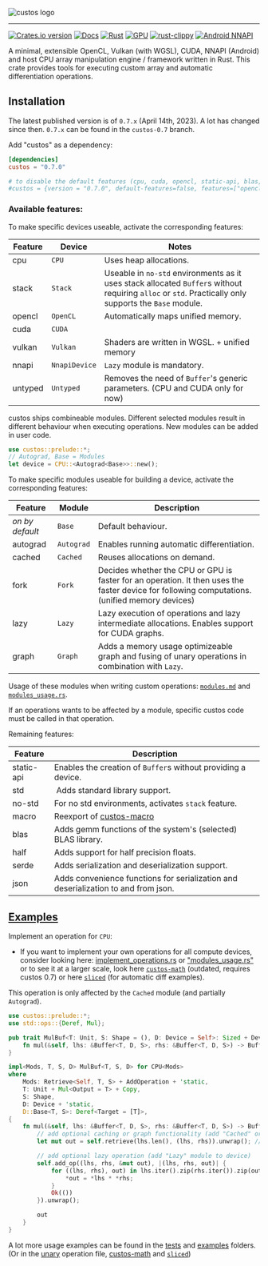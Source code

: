 ![custos logo](assets/custos.png)

<hr/>

[![Crates.io version](https://img.shields.io/crates/v/custos.svg)](https://crates.io/crates/custos)
[![Docs](https://docs.rs/custos/badge.svg?version=0.7.0)](https://docs.rs/custos/0.7.0/custos/)
[![Rust](https://github.com/elftausend/custos/actions/workflows/rust.yml/badge.svg)](https://github.com/elftausend/custos/actions/workflows/rust.yml)
[![GPU](https://github.com/elftausend/custos/actions/workflows/gpu.yml/badge.svg)](https://github.com/elftausend/custos/actions/workflows/gpu.yml)
[![rust-clippy](https://github.com/elftausend/custos/actions/workflows/rust-clippy.yml/badge.svg)](https://github.com/elftausend/custos/actions/workflows/rust-clippy.yml)
[![Android NNAPI](https://github.com/elftausend/custos/actions/workflows/android.yml/badge.svg)](https://github.com/elftausend/custos/actions/workflows/android.yml)

A minimal, extensible OpenCL, Vulkan (with WGSL), CUDA, NNAPI (Android) and host CPU array manipulation engine / framework written in Rust. 
This crate provides tools for executing custom array and automatic differentiation operations.<br>


## Installation

The latest published version is of `0.7.x` (April 14th, 2023). A lot has changed since then. `0.7.x` can be found in the `custos-0.7` branch.

Add "custos" as a dependency:
```toml
[dependencies]
custos = "0.7.0"

# to disable the default features (cpu, cuda, opencl, static-api, blas, macro) and use an own set of features:
#custos = {version = "0.7.0", default-features=false, features=["opencl", "blas"]}
```

### Available features: 

To make specific devices useable, activate the corresponding features:

Feature | Device | Notes
--- | --- | ---
cpu | `CPU` | Uses heap allocations.
stack | `Stack` | Useable in `no-std` environments as it uses stack allocated `Buffer`s without requiring `alloc` or `std`. Practically only supports the `Base` module.
opencl | `OpenCL` | Automatically maps unified memory. 
cuda | `CUDA` |
vulkan | `Vulkan` | Shaders are written in WGSL. + unified memory
nnapi | `NnapiDevice` | `Lazy` module is mandatory.
untyped | `Untyped` | Removes the need of `Buffer`'s generic parameters. (CPU and CUDA only for now)

custos ships combineable modules. Different selected modules result in different behaviour when executing operations.
New modules can be added in user code.
```rust
use custos::prelude::*; 
// Autograd, Base = Modules
let device = CPU::<Autograd<Base>>::new();
```
To make specific modules useable for building a device, activate the corresponding features:

Feature | Module | Description
--- | --- | ---
*on by default* | `Base` | Default behaviour.
autograd | `Autograd` | Enables running automatic differentiation.
cached | `Cached` | Reuses allocations on demand.
fork | `Fork` | Decides whether the CPU or GPU is faster for an operation. It then uses the faster device for following computations. (unified memory devices)
lazy | `Lazy` | Lazy execution of operations and lazy intermediate allocations. Enables support for CUDA graphs.
graph | `Graph` | Adds a memory usage optimizeable graph and fusing of unary operations in combination with `Lazy`.

Usage of these modules when writing custom operations: [`modules.md`](modules.md) and [`modules_usage.rs`](examples/modules_usage.rs).

If an operations wants to be affected by a module, specific custos code must be called in that operation.

Remaining features: 

Feature | Description
--- | --- 
static-api | Enables the creation of `Buffer`s without providing a device.
std | Adds standard library support.
no-std | For no std environments, activates `stack` feature.
macro | Reexport of [custos-macro]
blas | Adds gemm functions of the system's (selected) BLAS library.
half | Adds support for half precision floats.
serde | Adds serialization and deserialization support.
json | Adds convenience functions for serialization and deserialization to and from json.

[custos-macro]: https://github.com/elftausend/custos-macro

## [Examples]


[examples]: https://github.com/elftausend/custos/tree/main/examples
[unary]: https://github.com/elftausend/custos/blob/main/src/unary.rs

Implement an operation for `CPU`:<br>
- If you want to implement your own operations for all compute devices, consider looking here: [implement_operations.rs](examples/implement_operations.rs) or ["modules_usage.rs"](examples/modules_usage.rs)<br>
or to see it at a larger scale, look here [`custos-math`](https://github.com/elftausend/custos-math) (outdated, requires custos 0.7) or here [`sliced`](https://github.com/elftausend/sliced) (for automatic diff examples).

This operation is only affected by the `Cached` module (and partially `Autograd`).

```rust
use custos::prelude::*;
use std::ops::{Deref, Mul};

pub trait MulBuf<T: Unit, S: Shape = (), D: Device = Self>: Sized + Device {
    fn mul(&self, lhs: &Buffer<T, D, S>, rhs: &Buffer<T, D, S>) -> Buffer<T, Self, S>;
}

impl<Mods, T, S, D> MulBuf<T, S, D> for CPU<Mods>
where
    Mods: Retrieve<Self, T, S> + AddOperation + 'static,
    T: Unit + Mul<Output = T> + Copy,
    S: Shape,
    D: Device + 'static,
    D::Base<T, S>: Deref<Target = [T]>,
{
    fn mul(&self, lhs: &Buffer<T, D, S>, rhs: &Buffer<T, D, S>) -> Buffer<T, Self, S> {
        // add optional caching or graph functionality (add "Cached" or "Graph" module to device)
        let mut out = self.retrieve(lhs.len(), (lhs, rhs)).unwrap(); // unwrap or return error (update trait)

        // add optional lazy operation (add "Lazy" module to device)
        self.add_op((lhs, rhs, &mut out), |(lhs, rhs, out)| {
            for ((lhs, rhs), out) in lhs.iter().zip(rhs.iter()).zip(out) {
                *out = *lhs * *rhs;
            }
            Ok(())
        }).unwrap();

        out
    }
}
```

A lot more usage examples can be found in the [tests] and [examples] folders.
(Or in the [unary] operation file, [custos-math](https://github.com/elftausend/custos-math) and [`sliced`](https://github.com/elftausend/sliced))

[tests]: https://github.com/elftausend/custos/tree/main/tests